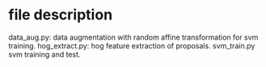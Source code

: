 # file description
data_aug.py: data augmentation with random affine transformation for svm training.
hog_extract.py: hog feature extraction of proposals.
svm_train.py svm training and test.
